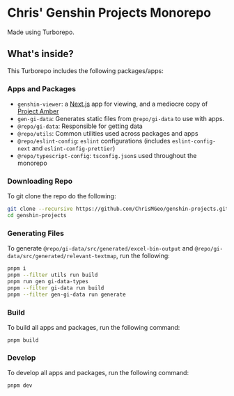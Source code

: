 # Chris' Genshin Projects Monorepo

Made using Turborepo.

## What's inside?

This Turborepo includes the following packages/apps:

### Apps and Packages

- `genshin-viewer`: a [Next.js](https://nextjs.org/) app for viewing, and a mediocre copy of [Project Amber](https://gi.yatta.moe)
- `gen-gi-data`: Generates static files from `@repo/gi-data` to use with apps.
- `@repo/gi-data`: Responsible for getting data
- `@repo/utils`: Common utilities used across packages and apps
- `@repo/eslint-config`: `eslint` configurations (includes `eslint-config-next` and `eslint-config-prettier`)
- `@repo/typescript-config`: `tsconfig.json`s used throughout the monorepo

### Downloading Repo

To git clone the repo do the following:

```bash
git clone --recursive https://github.com/ChrisMGeo/genshin-projects.git
cd genshin-projects
```

### Generating Files

To generate `@repo/gi-data/src/generated/excel-bin-output` and `@repo/gi-data/src/generated/relevant-textmap`, run the following:

```bash
pnpm i
pnpm --filter utils run build
pnpm run gen gi-data-types
pnpm --filter gi-data run build
pnpm --filter gen-gi-data run generate
```

### Build

To build all apps and packages, run the following command:

```
pnpm build
```

### Develop

To develop all apps and packages, run the following command:

```
pnpm dev
```
